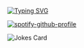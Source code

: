 <a href="https://git.io/typing-svg"><img src="https://readme-typing-svg.demolab.com?font=Fira+Code&pause=1000&width=435&lines=Hi!+I+am+Arnit%F0%9F%91%8B" alt="Typing SVG" /></a>

[![spotify-github-profile](https://spotify-github-profile.vercel.app/api/view?uid=41bfqjieutybkou1mf86zwmmx&cover_image=true&theme=natemoo-re&show_offline=false&background_color=121212&interchange=false&bar_color=53b14f&bar_color_cover=false)](https://github.com/kittinan/spotify-github-profile)

<img src="https://readme-jokes.vercel.app/api" alt="Jokes Card" />
